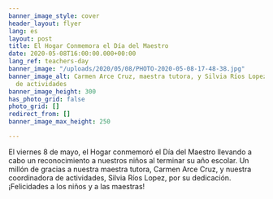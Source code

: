 ```yaml
---
banner_image_style: cover
header_layout: flyer
lang: es
layout: post
title: El Hogar Conmemora el Día del Maestro
date: 2020-05-08T16:00:00.000+00:00
lang_ref: teachers-day
banner_image: "/uploads/2020/05/08/PHOTO-2020-05-08-17-48-38.jpg"
banner_image_alt: Carmen Arce Cruz, maestra tutora, y Silvia Ríos Lopez, coordinadora
  de actividades
banner_image_height: 300
has_photo_grid: false
photo_grid: []
redirect_from: []
banner_image_max_height: 250

---
```

El viernes 8 de mayo, el Hogar conmemoró el Día del Maestro llevando a cabo un reconocimiento a nuestros niños al terminar su año escolar. Un millón de gracias a nuestra maestra tutora, Carmen Arce Cruz, y nuestra coordinadora de actividades, Silvia Ríos Lopez, por su dedicación. ¡Felicidades a los niños y a las maestras!